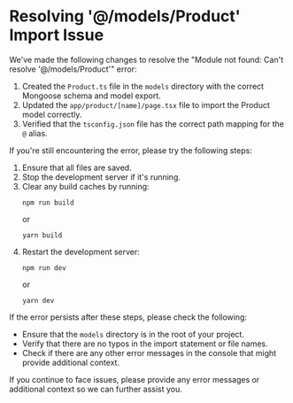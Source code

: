 # Resolving '@/models/Product' Import Issue

We've made the following changes to resolve the "Module not found: Can't resolve '@/models/Product'" error:

1. Created the `Product.ts` file in the `models` directory with the correct Mongoose schema and model export.
2. Updated the `app/product/[name]/page.tsx` file to import the Product model correctly.
3. Verified that the `tsconfig.json` file has the correct path mapping for the `@` alias.

If you're still encountering the error, please try the following steps:

1. Ensure that all files are saved.
2. Stop the development server if it's running.
3. Clear any build caches by running:
   ```
   npm run build
   ```
   or
   ```
   yarn build
   ```
4. Restart the development server:
   ```
   npm run dev
   ```
   or
   ```
   yarn dev
   ```

If the error persists after these steps, please check the following:

- Ensure that the `models` directory is in the root of your project.
- Verify that there are no typos in the import statement or file names.
- Check if there are any other error messages in the console that might provide additional context.

If you continue to face issues, please provide any error messages or additional context so we can further assist you.